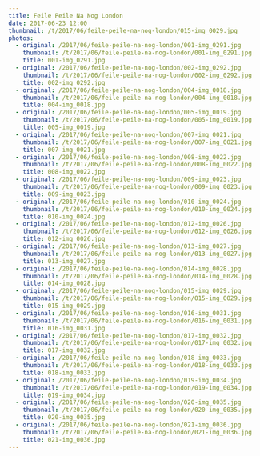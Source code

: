 ```yaml
---
title: Feile Peile Na Nog London
date: 2017-06-23 12:00
thumbnail: /t/2017/06/feile-peile-na-nog-london/015-img_0029.jpg
photos:
  - original: /2017/06/feile-peile-na-nog-london/001-img_0291.jpg
    thumbnail: /t/2017/06/feile-peile-na-nog-london/001-img_0291.jpg
    title: 001-img_0291.jpg
  - original: /2017/06/feile-peile-na-nog-london/002-img_0292.jpg
    thumbnail: /t/2017/06/feile-peile-na-nog-london/002-img_0292.jpg
    title: 002-img_0292.jpg
  - original: /2017/06/feile-peile-na-nog-london/004-img_0018.jpg
    thumbnail: /t/2017/06/feile-peile-na-nog-london/004-img_0018.jpg
    title: 004-img_0018.jpg
  - original: /2017/06/feile-peile-na-nog-london/005-img_0019.jpg
    thumbnail: /t/2017/06/feile-peile-na-nog-london/005-img_0019.jpg
    title: 005-img_0019.jpg
  - original: /2017/06/feile-peile-na-nog-london/007-img_0021.jpg
    thumbnail: /t/2017/06/feile-peile-na-nog-london/007-img_0021.jpg
    title: 007-img_0021.jpg
  - original: /2017/06/feile-peile-na-nog-london/008-img_0022.jpg
    thumbnail: /t/2017/06/feile-peile-na-nog-london/008-img_0022.jpg
    title: 008-img_0022.jpg
  - original: /2017/06/feile-peile-na-nog-london/009-img_0023.jpg
    thumbnail: /t/2017/06/feile-peile-na-nog-london/009-img_0023.jpg
    title: 009-img_0023.jpg
  - original: /2017/06/feile-peile-na-nog-london/010-img_0024.jpg
    thumbnail: /t/2017/06/feile-peile-na-nog-london/010-img_0024.jpg
    title: 010-img_0024.jpg
  - original: /2017/06/feile-peile-na-nog-london/012-img_0026.jpg
    thumbnail: /t/2017/06/feile-peile-na-nog-london/012-img_0026.jpg
    title: 012-img_0026.jpg
  - original: /2017/06/feile-peile-na-nog-london/013-img_0027.jpg
    thumbnail: /t/2017/06/feile-peile-na-nog-london/013-img_0027.jpg
    title: 013-img_0027.jpg
  - original: /2017/06/feile-peile-na-nog-london/014-img_0028.jpg
    thumbnail: /t/2017/06/feile-peile-na-nog-london/014-img_0028.jpg
    title: 014-img_0028.jpg
  - original: /2017/06/feile-peile-na-nog-london/015-img_0029.jpg
    thumbnail: /t/2017/06/feile-peile-na-nog-london/015-img_0029.jpg
    title: 015-img_0029.jpg
  - original: /2017/06/feile-peile-na-nog-london/016-img_0031.jpg
    thumbnail: /t/2017/06/feile-peile-na-nog-london/016-img_0031.jpg
    title: 016-img_0031.jpg
  - original: /2017/06/feile-peile-na-nog-london/017-img_0032.jpg
    thumbnail: /t/2017/06/feile-peile-na-nog-london/017-img_0032.jpg
    title: 017-img_0032.jpg
  - original: /2017/06/feile-peile-na-nog-london/018-img_0033.jpg
    thumbnail: /t/2017/06/feile-peile-na-nog-london/018-img_0033.jpg
    title: 018-img_0033.jpg
  - original: /2017/06/feile-peile-na-nog-london/019-img_0034.jpg
    thumbnail: /t/2017/06/feile-peile-na-nog-london/019-img_0034.jpg
    title: 019-img_0034.jpg
  - original: /2017/06/feile-peile-na-nog-london/020-img_0035.jpg
    thumbnail: /t/2017/06/feile-peile-na-nog-london/020-img_0035.jpg
    title: 020-img_0035.jpg
  - original: /2017/06/feile-peile-na-nog-london/021-img_0036.jpg
    thumbnail: /t/2017/06/feile-peile-na-nog-london/021-img_0036.jpg
    title: 021-img_0036.jpg
---
```

